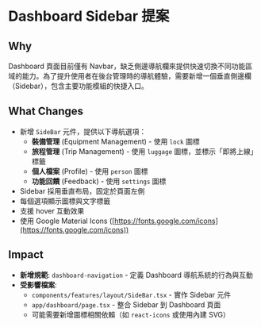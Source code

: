 # Dashboard Sidebar 提案

## Why
Dashboard 頁面目前僅有 Navbar，缺乏側邊導航欄來提供快速切換不同功能區域的能力。為了提升使用者在後台管理時的導航體驗，需要新增一個垂直側邊欄（Sidebar），包含主要功能模組的快捷入口。

## What Changes
- 新增 `SideBar` 元件，提供以下導航選項：
  - **裝備管理** (Equipment Management) - 使用 `lock` 圖標
  - **旅程管理** (Trip Management) - 使用 `luggage` 圖標，並標示「即將上線」標籤
  - **個人檔案** (Profile) - 使用 `person` 圖標
  - **功能回饋** (Feedback) - 使用 `settings` 圖標
- Sidebar 採用垂直布局，固定於頁面左側
- 每個選項顯示圖標與文字標籤
- 支援 hover 互動效果
- 使用 Google Material Icons ([https://fonts.google.com/icons](https://fonts.google.com/icons))

## Impact
- **新增規範**: `dashboard-navigation` - 定義 Dashboard 導航系統的行為與互動
- **受影響檔案**:
  - `components/features/layout/SideBar.tsx` - 實作 Sidebar 元件
  - `app/dashboard/page.tsx` - 整合 Sidebar 到 Dashboard 頁面
  - 可能需要新增圖標相關依賴（如 `react-icons` 或使用內建 SVG）

